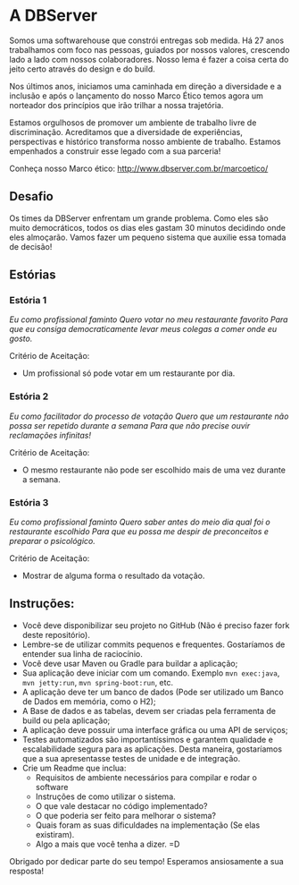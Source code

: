 # A DBServer

Somos uma softwarehouse que constrói entregas sob medida. Há 27 anos trabalhamos com foco nas pessoas, guiados por nossos valores, crescendo lado a lado com nossos colaboradores. Nosso lema é fazer a coisa certa do jeito certo através do design e do build.

Nos últimos anos, iniciamos uma caminhada em direção a diversidade e a inclusão e após o lançamento do nosso Marco Ético temos agora um norteador dos princípios que irão trilhar a nossa trajetória.

Estamos orgulhosos de promover um ambiente de trabalho livre de discriminação. Acreditamos que a diversidade de experiências, perspectivas e histórico transforma nosso ambiente de trabalho. Estamos empenhados a construir esse legado com a sua parceria! 

Conheça nosso Marco ético: http://www.dbserver.com.br/marcoetico/

## Desafio
Os times da DBServer enfrentam um grande problema. Como eles são muito democráticos, todos os dias eles gastam 30 minutos decidindo onde eles almoçarão.
Vamos fazer um pequeno sistema que auxilie essa tomada de decisão!

## Estórias

### Estória 1
*Eu como profissional faminto
Quero votar no meu restaurante favorito 
Para que eu consiga democraticamente levar meus colegas a comer onde eu gosto.*

Critério de Aceitação:
- Um profissional só pode votar em um restaurante por dia.

### Estória 2
*Eu como facilitador do processo de votação 
Quero que um restaurante não possa ser repetido durante a semana 
Para que não precise ouvir reclamações infinitas!*

Critério de Aceitação:
- O mesmo restaurante não pode ser escolhido mais de uma vez durante a semana.

### Estória 3
*Eu como profissional faminto 
Quero saber antes do meio dia qual foi o restaurante escolhido 
Para que eu possa me despir de preconceitos e preparar o psicológico.*

Critério de Aceitação:
- Mostrar de alguma forma o resultado da votação.

## Instruções:
- Você deve disponibilizar seu projeto no GitHub (Não é preciso fazer fork deste repositório).
- Lembre-se de utilizar commits pequenos e frequentes. Gostaríamos de entender sua linha de raciocínio. 
- Você deve usar Maven ou Gradle para buildar a aplicação;
- Sua aplicação deve iniciar com um comando. Exemplo ```mvn exec:java```, ```mvn jetty:run```, ```mvn spring-boot:run```, etc.
- A aplicação deve ter um banco de dados (Pode ser utilizado um Banco de Dados em memória, como o H2);
- A Base de dados e as tabelas, devem ser criadas pela ferramenta de build ou pela aplicação;
- A aplicação deve possuir uma interface gráfica ou uma API de serviços;
- Testes automatizados são importantíssimos e garantem qualidade e escalabilidade segura para as aplicações. Desta maneira, gostaríamos que a sua apresentasse testes de unidade e de integração.
- Crie um Readme que inclua:
  - Requisitos de ambiente necessários para compilar e rodar o software
  - Instruções de como utilizar o sistema.
  - O que vale destacar no código implementado?
  - O que poderia ser feito para melhorar o sistema?
  - Quais foram as suas dificuldades na implementação (Se elas existiram).
  - Algo a mais que você tenha a dizer. =D

Obrigado por dedicar parte do seu tempo! Esperamos ansiosamente a sua resposta!